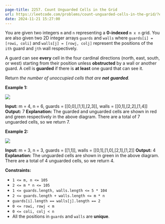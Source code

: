 ```yaml
---
page-title: 2257. Count Unguarded Cells in the Grid
url: https://leetcode.com/problems/count-unguarded-cells-in-the-grid/?envType=daily-question&envId=2024-11-21
date: 2024-11-21 15:27:00
---
```

You are given two integers `m` and `n` representing a **0-indexed** `m x n` grid. You are also given two 2D integer arrays `guards` and `walls` where `guards[i] = [rowi, coli]` and `walls[j] = [rowj, colj]` represent the positions of the `ith` guard and `jth` wall respectively.

A guard can see **every** cell in the four cardinal directions (north, east, south, or west) starting from their position unless **obstructed** by a wall or another guard. A cell is **guarded** if there is **at least** one guard that can see it.

Return *the number of unoccupied cells that are **not** **guarded**.*

**Example 1:**

![](https://assets.leetcode.com/uploads/2022/03/10/example1drawio2.png)

**Input:** m = 4, n = 6, guards = \[\[0,0\],\[1,1\],\[2,3\]\], walls = \[\[0,1\],\[2,2\],\[1,4\]\]
**Output:** 7
**Explanation:** The guarded and unguarded cells are shown in red and green respectively in the above diagram.
There are a total of 7 unguarded cells, so we return 7.

**Example 2:**

![](https://assets.leetcode.com/uploads/2022/03/10/example2drawio.png)

**Input:** m = 3, n = 3, guards = \[\[1,1\]\], walls = \[\[0,1\],\[1,0\],\[2,1\],\[1,2\]\]
**Output:** 4
**Explanation:** The unguarded cells are shown in green in the above diagram.
There are a total of 4 unguarded cells, so we return 4.

**Constraints:**

-   `1 <= m, n <= 105`
-   `2 <= m * n <= 105`
-   `1 <= guards.length, walls.length <= 5 * 104`
-   `2 <= guards.length + walls.length <= m * n`
-   `guards[i].length == walls[j].length == 2`
-   `0 <= rowi, rowj < m`
-   `0 <= coli, colj < n`
-   All the positions in `guards` and `walls` are **unique**.